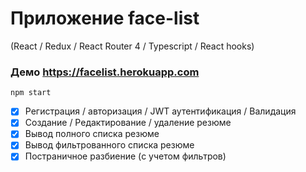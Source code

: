# Приложение face-list

(React / Redux / React Router 4 / Typescript / React hooks)

### Демо https://facelist.herokuapp.com

`npm start`

- [x] Регистрация / авторизация / JWT аутентификация / Валидация
- [x] Создание / Редактирование / удаление резюме
- [x] Вывод полного списка резюме
- [x] Вывод фильтрованного списка резюме
- [x] Постраничное разбиение (c учетом фильтров)
